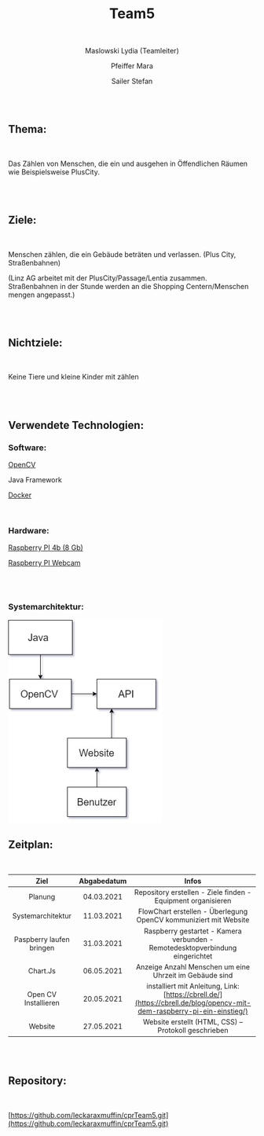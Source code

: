 <h1 align="center" > Team5 </h1>

<br>

<p align="center" > Maslowski Lydia (Teamleiter) </p> 

<p align="center" > Pfeiffer Mara </p>

<p align="center" > Sailer Stefan </p>

<br>

<br>

## Thema:

<br>

Das Zählen von Menschen, die ein und ausgehen in Öffendlichen Räumen wie Beispielsweise PlusCity.

<br>

<br>

## Ziele:

<br>

Menschen zählen, die ein Gebäude beträten und verlassen. (Plus City, Straßenbahnen)

(Linz AG arbeitet mit der PlusCity/Passage/Lentia zusammen. Straßenbahnen in der Stunde werden an die Shopping Centern/Menschen mengen angepasst.)

<br>

<br>

## Nichtziele:

<br>

Keine Tiere und kleine Kinder mit zählen

<br>

<br>

## Verwendete Technologien:

### Software:

[OpenCV](https://opencv.org/)

Java Framework

[Docker](www.docker.com)

<br>

### Hardware:

[Raspberry PI 4b (8 Gb)](https://www.amazon.de/Raspberry-Pi-Ersatzteil-Single-Board-102110421/dp/B0899VXM8F/ref=psdc_1626220031_t2_B07TC2BK1X)

[Raspberry PI Webcam](https://at.rs-online.com/web/p/raspberry-pi-kameras/9132664/)

<br>

<br>

### Systemarchitektur:

<img src="/ProjectDescription/Flowchart.jpg" alt="Flowchart von der Systemarchitektur" />

<br>

## Zeitplan:

<br>

|          Ziel          |  Abgabedatum  |                                 Infos                                         |       
|      :-----------:     |:-------------:|                       :----------------------:                                |
|         Planung        |   04.03.2021  |        Repository erstellen - Ziele finden - Equipment organisieren           |
|    Systemarchitektur   |   11.03.2021  |      FlowChart erstellen - Überlegung OpenCV kommuniziert mit Website         |       
|Paspberry laufen bringen|   31.03.2021  | Raspberry gestartet - Kamera verbunden - Remotedesktopverbindung eingerichtet |
|        Chart.Js        |   06.05.2021  |         Anzeige Anzahl Menschen um eine Uhrzeit im Gebäude sind               |
|  Open CV Installieren  |   20.05.2021  | installiert mit Anleitung, Link: [https://cbrell.de/](https://cbrell.de/blog/opencv-mit-dem-raspberry-pi-ein-einstieg/) |
|         Website        |   27.05.2021  |           Website erstellt (HTML, CSS) – Protokoll geschrieben                |
<br>

<br>

## Repository:

<br>

[https://github.com/leckaraxmuffin/cprTeam5.git](https://github.com/leckaraxmuffin/cprTeam5.git)

<br>

<br>
